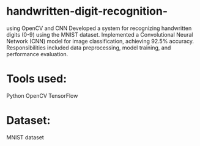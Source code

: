 # handwritten-digit-recognition-
using OpenCV and CNN
Developed a system for recognizing handwritten digits (0-9) using the MNIST dataset. Implemented a Convolutional 
Neural Network (CNN) model for image classification, achieving 92.5% accuracy. Responsibilities included data 
preprocessing, model training, and performance evaluation.
# Tools used: 
Python
OpenCV
TensorFlow
# Dataset:
MNIST dataset


